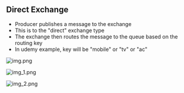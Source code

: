 ## Direct Exchange
- Producer publishes a message to the exchange
- This is to the "direct" exchange type
- The exchange then routes the message to the queue based on the routing key
- In udemy example, key will be "mobile" or "tv" or "ac"

![img.png](img.png)

![img_1.png](img_1.png)

![img_2.png](img_2.png)